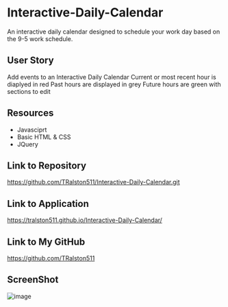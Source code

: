 # Interactive-Daily-Calendar
An interactive daily calendar designed to schedule your work day based on the 9-5 work schedule. 

## User Story
Add events to an Interactive Daily Calendar 
Current or most recent hour is diaplyed in red
Past hours are displayed in grey
Future hours are green with sections to edit

## Resources
- Javasciprt
- Basic HTML & CSS
- JQuery 

## Link to Repository 
https://github.com/TRalston511/Interactive-Daily-Calendar.git

## Link to Application 
https://tralston511.github.io/Interactive-Daily-Calendar/

## Link to My GitHub
https://github.com/TRalston511

## ScreenShot
![image](https://github.com/TRalston511/Interactive-Daily-Calendar/assets/148827170/b732d469-8deb-444b-b9db-23d154e67758)
